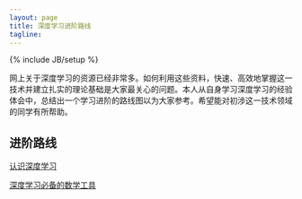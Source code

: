 ```yaml
---
layout: page
title: 深度学习进阶路线
tagline: 
---
```

{% include JB/setup %}

网上关于深度学习的资源已经非常多。如何利用这些资料，快速、高效地掌握这一技术并建立扎实的理论基础是大家最关心的问题。本人从自身学习深度学习的经验体会中，总结出一个学习进阶的路线图以为大家参考。希望能对初涉这一技术领域的同学有所帮助。

## 进阶路线

[认识深度学习](http://jekyllbootstrap.com/usage/jekyll-quick-start.html)

[深度学习必备的数学工具](http://jekyllbootstrap.com)


